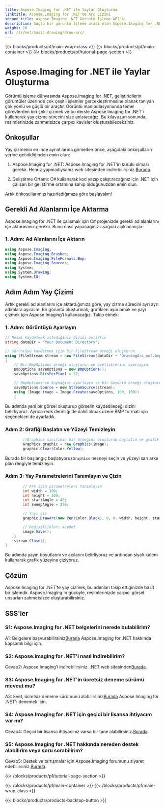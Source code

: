 ```yaml
---
title: Aspose.Imaging for .NET ile Yaylar Oluşturma
linktitle: Aspose.Imaging for .NET'te Arc Çizimi
second_title: Aspose.Imaging .NET Görüntü İşleme API'si
description: Güçlü bir görüntü işleme aracı olan Aspose.Imaging for .NET ile yay çizmeyi öğrenin. Çarpıcı görseller oluşturmak için adım adım kılavuz.
weight: 10
url: /tr/net/basic-drawing/draw-arc/
---
```


{{< blocks/products/pf/main-wrap-class >}}
{{< blocks/products/pf/main-container >}}
{{< blocks/products/pf/tutorial-page-section >}}

# Aspose.Imaging for .NET ile Yaylar Oluşturma

Görüntü işleme dünyasında Aspose.Imaging for .NET, geliştiricilerin görüntüler üzerinde çok çeşitli işlemler gerçekleştirmesine olanak tanıyan çok yönlü ve güçlü bir araçtır. Görüntü manipülasyonunda temel görevlerden biri şekil çizmek ve bu derste Aspose.Imaging for .NET'i kullanarak yay çizme sürecini size anlatacağız. Bu kılavuzun sonunda, resimlerinizde zahmetsizce çarpıcı kavisler oluşturabileceksiniz.

## Önkoşullar

Yay çizmenin en ince ayrıntılarına girmeden önce, aşağıdaki önkoşulların yerine getirildiğinden emin olun:

1.  Aspose.Imaging for .NET: Aspose.Imaging for .NET'in kurulu olması gerekir. Henüz yapmadıysanız web sitesinden indirebilirsiniz.[Burada](https://releases.aspose.com/imaging/net/).

2. Geliştirme Ortamı: C# kullanarak kod yazıp çalıştıracağınız için .NET için çalışan bir geliştirme ortamına sahip olduğunuzdan emin olun.

Artık önkoşullarımızı hazırladığımıza göre başlayalım!

## Gerekli Ad Alanlarını İçe Aktarma

Aspose.Imaging for .NET ile çalışmak için C# projenizde gerekli ad alanlarını içe aktarmanız gerekir. Bunu nasıl yapacağınız aşağıda açıklanmıştır:

### 1. Adım: Ad Alanlarını İçe Aktarın

```csharp
using Aspose.Imaging;
using Aspose.Imaging.Brushes;
using Aspose.Imaging.FileFormats.Bmp;
using Aspose.Imaging.Sources;
using System;
using System.Drawing;
using System.IO;
```

## Adım Adım Yay Çizimi

Artık gerekli ad alanlarını içe aktardığımıza göre, yay çizme sürecini ayrı ayrı adımlara ayıralım. Bir görüntü oluşturmak, grafikleri ayarlamak ve yayı çizmek için Aspose.Imaging'i kullanacağız. Takip etmek:

### 1. Adım: Görüntüyü Ayarlayın

```csharp
// Resmi kaydetmek istediğiniz dizini belirtin
string dataDir = "Your Document Directory";

// Görüntüyü kaydetmek için bir FileStream örneği oluşturun
using (FileStream stream = new FileStream(dataDir + "DrawingArc_out.bmp", FileMode.Create))
{
    // Bir BmpOptions örneği oluşturun ve özelliklerini ayarlayın
    BmpOptions saveOptions = new BmpOptions();
    saveOptions.BitsPerPixel = 32;

    // BmpOptions'ın kaynağını ayarlayın ve bir Görüntü örneği oluşturun
    saveOptions.Source = new StreamSource(stream);
    using (Image image = Image.Create(saveOptions, 100, 100))
    {
```

Bu adımda yeni bir görsel oluşturup görselin kaydedileceği dizini belirliyoruz. Ayrıca renk derinliği de dahil olmak üzere BMP formatı için seçenekleri de ayarladık.

### Adım 2: Grafiği Başlatın ve Yüzeyi Temizleyin

```csharp
        //Graphics sınıfının bir örneğini oluşturup başlatın ve grafik yüzeyini temizleyin
        Graphics graphic = new Graphics(image);
        graphic.Clear(Color.Yellow);
```

 Burada bir başlangıç başlatıyoruz`Graphics` nesneyi seçin ve yüzeyi sarı arka plan rengiyle temizleyin.

### Adım 3: Yay Parametrelerini Tanımlayın ve Çizin

```csharp
        // Ark için parametreleri tanımlayın
        int width = 100;
        int height = 200;
        int startAngle = 45;
        int sweepAngle = 270;

        // Yayı çiz
        graphic.DrawArc(new Pen(Color.Black), 0, 0, width, height, startAngle, sweepAngle);

        // Değişiklikleri kaydet
        image.Save();
    }
    stream.Close();
}
```

Bu adımda yayın boyutlarını ve açılarını belirliyoruz ve ardından siyah kalem kullanarak grafik yüzeyine çiziyoruz.

## Çözüm

Aspose.Imaging for .NET'te yay çizmek, bu adımları takip ettiğinizde basit bir işlemdir. Aspose.Imaging'in gücüyle, resimlerinizde çarpıcı görsel unsurları zahmetsizce oluşturabilirsiniz.

## SSS'ler

### S1: Aspose.Imaging for .NET belgelerini nerede bulabilirim?

 A1: Belgelere başvurabilirsiniz[Burada](https://reference.aspose.com/imaging/net/) Aspose.Imaging for .NET hakkında kapsamlı bilgi için.

### S2: Aspose.Imaging for .NET'i nasıl indirebilirim?

 Cevap2: Aspose.Imaging'i indirebilirsiniz. .NET web sitesinden[Burada](https://releases.aspose.com/imaging/net/).

### S3: Aspose.Imaging for .NET'in ücretsiz deneme sürümü mevcut mu?

 A3: Evet, ücretsiz deneme sürümünü alabilirsiniz[Burada](https://releases.aspose.com/) Aspose.Imaging for .NET'i denemek için.

### S4: Aspose.Imaging for .NET için geçici bir lisansa ihtiyacım var mı?

 Cevap4: Geçici bir lisansa ihtiyacınız varsa bir tane alabilirsiniz.[Burada](https://purchase.aspose.com/temporary-license/).

### S5: Aspose.Imaging for .NET hakkında nereden destek alabilirim veya soru sorabilirim?

 Cevap5: Destek ve tartışmalar için Aspose.Imaging forumunu ziyaret edebilirsiniz.[Burada](https://forum.aspose.com/).

{{< /blocks/products/pf/tutorial-page-section >}}

{{< /blocks/products/pf/main-container >}}
{{< /blocks/products/pf/main-wrap-class >}}

{{< blocks/products/products-backtop-button >}}
